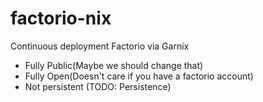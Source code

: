 # factorio-nix
Continuous deployment Factorio via Garnix

- Fully Public(Maybe we should change that)
- Fully Open(Doesn't care if you have a factorio account)
- Not persistent (TODO: Persistence)


